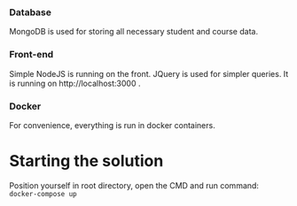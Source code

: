 ### Database
MongoDB is used for storing all necessary student and course data.

### Front-end
Simple NodeJS is running on the front. JQuery is used for simpler queries.
It is running on http://localhost:3000 .

### Docker
For convenience, everything is run in docker containers.

# Starting the solution

Position yourself in root directory, open the CMD and run command:
`docker-compose up`